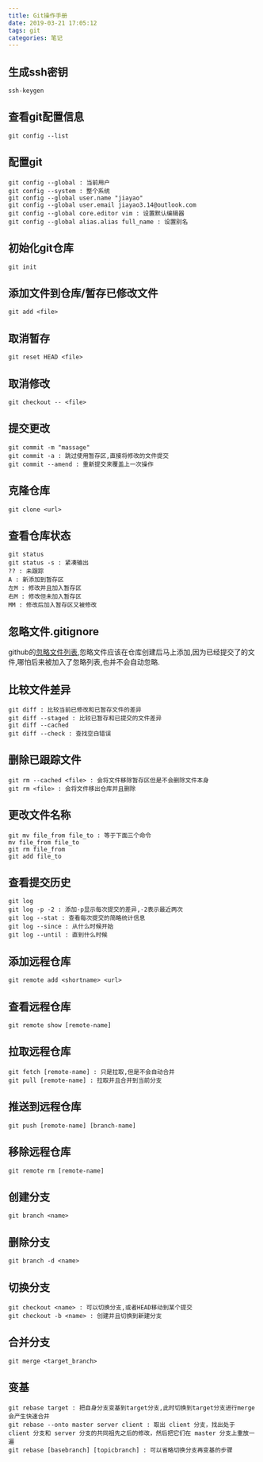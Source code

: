 ```yaml
---
title: Git操作手册
date: 2019-03-21 17:05:12
tags: git
categories: 笔记
---
```


## 生成ssh密钥

  ```
ssh-keygen
  ```

## 查看git配置信息

  ```
git config --list
  ```

## 配置git

  ```
git config --global : 当前用户
git config --system : 整个系统
git config --global user.name "jiayao"
git config --global user.email jiayao3.14@outlook.com
git config --global core.editor vim : 设置默认编辑器
git config --global alias.alias full_name : 设置别名
  ```

## 初始化git仓库

  ```
git init
  ```

<!-- more -->

## 添加文件到仓库/暂存已修改文件

  ```
git add <file>
  ```

## 取消暂存

```
git reset HEAD <file>
```

## 取消修改

```
git checkout -- <file>
```

## 提交更改

  ```
git commit -m "massage"
git commit -a : 跳过使用暂存区,直接将修改的文件提交
git commit --amend : 重新提交来覆盖上一次操作
  ```

## 克隆仓库

  ```
git clone <url>
  ```

## 查看仓库状态

  ```
git status
git status -s : 紧凑输出
?? : 未跟踪
A : 新添加到暂存区
左M : 修改并且加入暂存区
右M : 修改但未加入暂存区
MM : 修改后加入暂存区又被修改
  ```

## 忽略文件.gitignore

github的[忽略文件列表](https://github.com/github/gitignore),忽略文件应该在仓库创建后马上添加,因为已经提交了的文件,哪怕后来被加入了忽略列表,也并不会自动忽略.

## 比较文件差异

  ```
git diff : 比较当前已修改和已暂存文件的差异
git diff --staged : 比较已暂存和已提交的文件差异
git diff --cached
git diff --check : 查找空白错误
  ```

## 删除已跟踪文件

  ```
git rm --cached <file> : 会将文件移除暂存区但是不会删除文件本身
git rm <file> : 会将文件移出仓库并且删除
  ```

## 更改文件名称

  ```
git mv file_from file_to : 等于下面三个命令
mv file_from file_to
git rm file_from
git add file_to
  ```

## 查看提交历史

  ```
git log
git log -p -2 : 添加-p显示每次提交的差异,-2表示最近两次
git log --stat : 查看每次提交的简略统计信息
git log --since : 从什么时候开始
git log --until : 直到什么时候
  ```

## 添加远程仓库

```
git remote add <shortname> <url>
```
## 查看远程仓库

```
git remote show [remote-name]
```
## 拉取远程仓库

``` 
git fetch [remote-name] : 只是拉取,但是不会自动合并
git pull [remote-name] : 拉取并且合并到当前分支
```

## 推送到远程仓库

```
git push [remote-name] [branch-name]
```

## 移除远程仓库

```
git remote rm [remote-name]
```

## 创建分支

```
git branch <name>
```

## 删除分支

```
git branch -d <name>
```

## 切换分支

```
git checkout <name> : 可以切换分支,或者HEAD移动到某个提交
git checkout -b <name> : 创建并且切换到新建分支
```

## 合并分支

```
git merge <target_branch>
```

## 变基

```
git rebase target : 把自身分支变基到target分支,此时切换到target分支进行merge会产生快速合并
git rebase --onto master server client : 取出 client 分支，找出处于 client 分支和 server 分支的共同祖先之后的修改，然后把它们在 master 分支上重放一遍
git rebase [basebranch] [topicbranch] : 可以省略切换分支再变基的步骤
```

